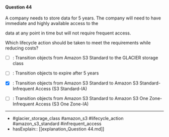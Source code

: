 #### Question  44

A company needs to store data for 5 years. The company will need to have immediate and highly available access to the

data at any point in time but will not require frequent access.

Which lifecycle action should be taken to meet the requirements while reducing costs?

- [ ] :  Transition objects from Amazon S3 Standard to the GLACIER storage class

- [ ] :  Transition objects to expire after 5 years

- [x] :  Transition objects from Amazon S3 Standard to Amazon S3 Standard-Infrequent Access (S3 Standard-IA)

- [ ] :  Transition objects from Amazon S3 Standard to Amazon S3 One Zone-Infrequent Access (S3 One Zone-IA)

----

- #glacier_storage_class #amazon_s3 #lifecycle_action #amazon_s3_standard #infrequent_access
- hasExplain:: [[explanation_Question  44.md]]
